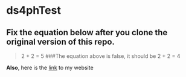 # ds4phTest
## Fix the equation below after you clone the original version of this repo.
> 2 + 2 = 5
###The equation above is false, it should be 2 + 2 = 4

**Also**, here is the [link](https://hearmystory-advocacy.org/) to my website
